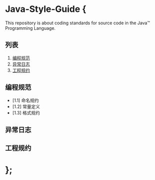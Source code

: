 # Java-Style-Guide {
This repository is about coding standards for source code in the Java™ Programming Language. 



## 列表

1. [编程规范](#编程规范)
2. [异常日志](#异常日志)
3. [工程规约](#工程规约)

## 编程规范

- [1.1] 命名规约
- [1.2] 常量定义
- [1.3] 格式规约





## 异常日志





## 工程规约

# };